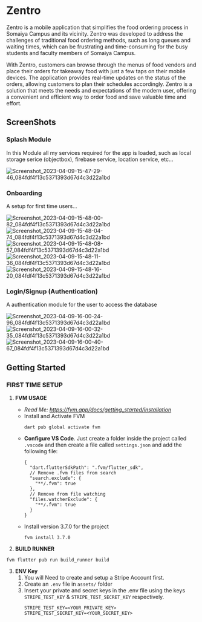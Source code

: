# Zentro

Zentro is a mobile application that simplifies the food ordering process in Somaiya Campus and its vicinity. Zentro was developed to address the challenges of traditional food ordering methods, such as long queues and waiting times, which can be frustrating and time-consuming for the busy students and faculty members of Somaiya Campus. 

With Zentro, customers can browse through the menus of food vendors and place their orders for takeaway food with just a few taps on their mobile devices. The application provides real-time updates on the status of the orders, allowing customers to plan their schedules accordingly. Zentro is a solution that meets the needs and expectations of the modern user, offering a convenient and efficient way to order food and save valuable time and effort.

## ScreenShots

### Splash Module
In this Module all my services required for the app is loaded, such as local storage serice (objectbox), firebase service, location service, etc...

![Screenshot_2023-04-09-15-47-29-46_084fdf4f13c5371393d67d4c3d22a1bd](https://user-images.githubusercontent.com/22190833/232274728-176966a3-77d8-4b88-9d7c-2723ab57ec36.jpg)

### Onboarding
A setup for first time users...

![Screenshot_2023-04-09-15-48-00-82_084fdf4f13c5371393d67d4c3d22a1bd](https://user-images.githubusercontent.com/22190833/232274806-eb3dab52-b5b0-48a6-b067-12847a559449.jpg)
![Screenshot_2023-04-09-15-48-04-74_084fdf4f13c5371393d67d4c3d22a1bd](https://user-images.githubusercontent.com/22190833/232274821-2f3d7059-49b8-42d0-af2e-a411311e1e38.jpg)
![Screenshot_2023-04-09-15-48-08-57_084fdf4f13c5371393d67d4c3d22a1bd](https://user-images.githubusercontent.com/22190833/232274826-2020fe43-f21a-47a9-a5d9-a341f893edb8.jpg)
![Screenshot_2023-04-09-15-48-11-36_084fdf4f13c5371393d67d4c3d22a1bd](https://user-images.githubusercontent.com/22190833/232274831-e15cd9c6-b672-4f54-b32d-cf701c15dfe1.jpg)
![Screenshot_2023-04-09-15-48-16-20_084fdf4f13c5371393d67d4c3d22a1bd](https://user-images.githubusercontent.com/22190833/232274836-fdd4c985-4209-484e-a34d-33be2e18b501.jpg)

### Login/Signup (Authentication)
A authentication module for the user to access the database

![Screenshot_2023-04-09-16-00-24-96_084fdf4f13c5371393d67d4c3d22a1bd](https://user-images.githubusercontent.com/22190833/232275074-a913da38-d558-4b29-b97c-1e4abad4524a.jpg)
![Screenshot_2023-04-09-16-00-32-35_084fdf4f13c5371393d67d4c3d22a1bd](https://user-images.githubusercontent.com/22190833/232275069-32e0fe02-8519-443b-a458-b726fd938ccd.jpg)
![Screenshot_2023-04-09-16-00-40-67_084fdf4f13c5371393d67d4c3d22a1bd](https://user-images.githubusercontent.com/22190833/232275071-f27d83ae-c142-45e5-9e58-b173d1906193.jpg)



## Getting Started

### FIRST TIME SETUP

1. **FVM USAGE**

   * *Read Me: https://fvm.app/docs/getting_started/installation*
   * Install and Activate FVM
     ```
     dart pub global activate fvm
     ```
   * **Configure VS Code**. Just create a folder inside the project called `.vscode` and then create a file called `settings.json` and add the following file:
     ```
     {
       "dart.flutterSdkPath": ".fvm/flutter_sdk",
       // Remove .fvm files from search
       "search.exclude": {
         "**/.fvm": true
       },
       // Remove from file watching
       "files.watcherExclude": {
         "**/.fvm": true
       }
     }
     ```
   * Install version 3.7.0 for the project
     ```
     fvm install 3.7.0
     ```
2. **BUILD RUNNER**

```
fvm flutter pub run build_runner build
```

3. **ENV Key**
   1. You will Need to create and setup a Stripe Account first.
   2. Create an `.env` file in `assets/` folder
   3. Insert your private and secret keys in the .env file using the keys `STRIPE_TEST_KEY` & `STRIPE_TEST_SECRET_KEY` respectively.
      ```
      STRIPE_TEST_KEY=<YOUR_PRIVATE_KEY>
      STRIPE_TEST_SECRET_KEY=<YOUR_SECRET_KEY>
      ```

